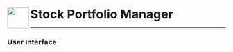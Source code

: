 <span align="left">
  <img src="https://cdn-icons-png.freepik.com/512/12071/12071716.png" width=50 height=50 align="left" />
  <h1 align="left" style="border: none; margin: 0;">Stock Portfolio Manager</h1>
</span>


---

### User Interface
